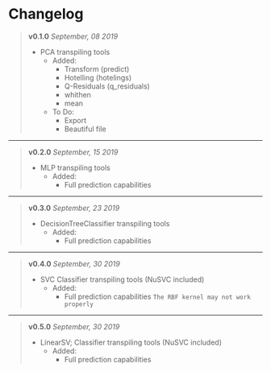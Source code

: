 # Changelog

> __v0.1.0__
> *September, 08 2019*
> + PCA transpiling tools
>   + Added:
>     - Transform (predict)
>     - Hotelling (hotelings)
>     - Q-Residuals (q_residuals)
>     - whithen
>     - mean
>   + To Do:
>     - Export
>     - Beautiful file

----

> __v0.2.0__
> *September, 15 2019*
> + MLP transpiling tools
>   + Added:
>     - Full prediction capabilities

---

> __v0.3.0__
> *September, 23 2019*
> + DecisionTreeClassifier transpiling tools
>   + Added:
>     - Full prediction capabilities

---

> __v0.4.0__
> *September, 30 2019*
> + SVC Classifier transpiling tools (NuSVC included)
>   + Added:
>     - Full prediction capabilities
> `The RBF kernel may not work properly`

---

> __v0.5.0__
> *September, 30 2019*
> + LinearSV; Classifier transpiling tools (NuSVC included)
>   + Added:
>     - Full prediction capabilities
